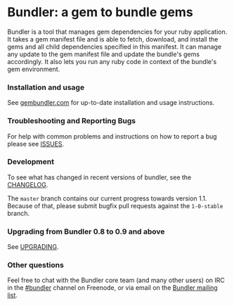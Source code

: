 # Bundler: a gem to bundle gems

Bundler is a tool that manages gem dependencies for your ruby application. It
takes a gem manifest file and is able to fetch, download, and install the gems
and all child dependencies specified in this manifest. It can manage any update
to the gem manifest file and update the bundle's gems accordingly. It also lets
you run any ruby code in context of the bundle's gem environment.

### Installation and usage

See [gembundler.com](http://gembundler.com) for up-to-date installation and usage instructions.

### Troubleshooting and Reporting Bugs

For help with common problems and instructions on how to report a bug please see [ISSUES](https://github.com/carlhuda/bundler/blob/master/ISSUES.md).

### Development

To see what has changed in recent versions of bundler, see the [CHANGELOG](https://github.com/carlhuda/bundler/blob/master/CHANGELOG.md).

The `master` branch contains our current progress towards version 1.1. Because of that, please submit bugfix pull requests against the `1-0-stable` branch.

### Upgrading from Bundler 0.8 to 0.9 and above

See [UPGRADING](https://github.com/carlhuda/bundler/blob/master/UPGRADING.md).

### Other questions

Feel free to chat with the Bundler core team (and many other users) on IRC in the  [#bundler](irc://irc.freenode.net/bundler) channel on Freenode, or via email on the [Bundler mailing list](http://groups.google.com/group/ruby-bundler).
